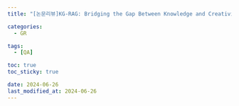 ```yaml
---
title: "[논문리뷰]KG-RAG: Bridging the Gap Between Knowledge and Creativity"

categories: 
  - GR

tags:
  - [QA]

toc: true
toc_sticky: true

date: 2024-06-26
last_modified_at: 2024-06-26
---
```



